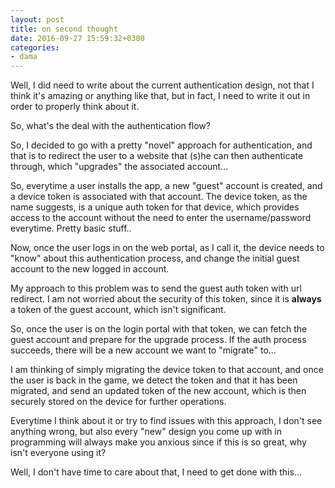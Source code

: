 ```yaml
---
layout: post
title: on second thought
date: 2016-09-27 15:59:32+0300
categories: 
- dama
---
```


Well, I did need to write about the current authentication design, not that I think it's amazing or anything like that, but in fact, I need to write it out in order to properly think about it.

So, what's the deal with the authentication flow?

So, I decided to go with a pretty "novel" approach for authentication, and that is to redirect the user to a website that (s)he can then authenticate through, which "upgrades" the associated account...

So, everytime a user installs the app, a new "guest" account is created, and a device token is associated with that account. The device token, as the name suggests, is a unique auth token for that device, which provides access to the account without the need to enter the username/password everytime. Pretty basic stuff..

Now, once the user logs in on the web portal, as I call it, the device needs to "know" about this authentication process, and change the initial guest account to the new logged in account.

My approach to this problem was to send the guest auth token with url redirect. I am not worried about the security of this token, since it is **always** a token of the guest account, which isn't significant.

So, once the user is on the login portal with that token, we can fetch the guest account and prepare for the upgrade process. If the auth process succeeds, there will be a new account we want to "migrate" to...

I am thinking of simply migrating the device token to that account, and once the user is back in the game, we detect the token and that it has been migrated, and send an updated token of the new account, which is then securely stored on the device for further operations.

Everytime I think about it or try to find issues with this approach, I don't see anything wrong, but also every "new" design you come up with in programming will always make you anxious since if this is so great, why isn't everyone using it?

Well, I don't have time to care about that, I need to get done with this...
